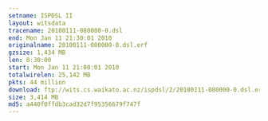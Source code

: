 ```yaml
---
setname: ISPDSL II
layout: witsdata
tracename: 20100111-080000-0.dsl
end: Mon Jan 11 21:30:01 2010
originalname: 20100111-080000-0.dsl.erf
gzsize: 1,434 MB
len: 0:30:00
start: Mon Jan 11 21:00:01 2010
totalwirelen: 25,142 MB
pkts: 44 million
download: ftp://wits.cs.waikato.ac.nz/ispdsl/2/20100111-080000-0.dsl.erf.gz
size: 3,414 MB
md5: a440f0ffdb3cad32d7f95356679f747f
---
```

